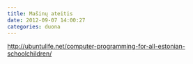 ```yaml
---
title: Mašinų ateitis
date: 2012-09-07 14:00:27
categories: duona
---
```


<http://ubuntulife.net/computer-programming-for-all-estonian-schoolchildren/>

